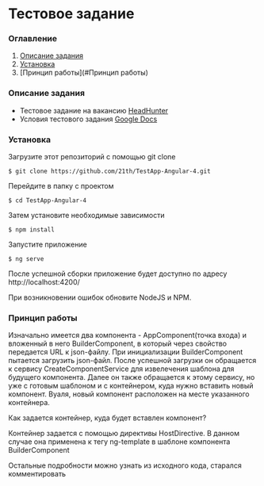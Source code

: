 # Тестовое задание

### Оглавление
1. [Описание задания](#Описание-задания)
2. [Установка](#Установка)
3. [Принцип работы](#Принцип работы)

### Описание задания
- Тестовое задание на вакансию [HeadHunter]
- Условия тестового задания [Google Docs]

### Установка

Загрузите этот репозиторий с помощью git clone
```
$ git clone https://github.com/21th/TestApp-Angular-4.git
```
Перейдите в папку с проектом
```
$ cd TestApp-Angular-4
```
Затем установите необходимые зависимости
```
$ npm install
```
Запустите приложение
```
$ ng serve
```
После успешной сборки приложение будет доступно по адресу http://localhost:4200/

При возникновении ошибок обновите NodeJS и NPM.

### Принцип работы
Изначально имеется два компонента - AppComponent(точка входа) и вложенный в него BuilderComponent, в который через свойство передается URL к json-файлу. При инициализации BuilderComponent пытается загрузить json-файл. После успешной загрузки он обращается к сервису CreateComponentService для извелечения шаблона для будущего компонента. Далее он также обращается к этому сервису, но уже с готовым шаблоном и с контейнером, куда нужно вставить новый компонент. Вуаля, новый компонент расположен на месте указанного контейнера.

Как задается контейнер, куда будет вставлен компонент?

Контейнер задается с помощью директивы HostDirective. В данном случае она применена к тегу ng-template в шаблоне компонента BuilderComponent

Остальные подробности можно узнать из исходного кода, старался комментировать

[HeadHunter]: <https://hh.ru/vacancy/20022248>
[Google Docs]: <https://docs.google.com/document/d/1wCj5J9NYCyRprZM9hQrv0zNjLtQzHX8aaPg0Qb_qj_U/edit>
